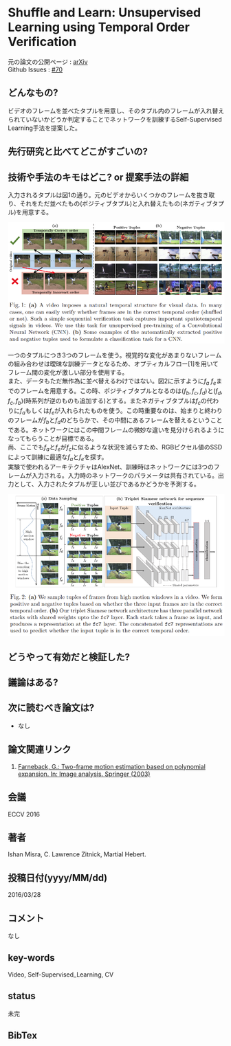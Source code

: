 # Shuffle and Learn: Unsupervised Learning using Temporal Order Verification

元の論文の公開ページ : [arXiv](https://arxiv.org/abs/1603.08561)  
Github Issues : [#70](https://github.com/Obarads/obarads.github.io/issues/70)

## どんなもの?
ビデオのフレームを並べたタプルを用意し、そのタプル内のフレームが入れ替えられていないかどうか判定することでネットワークを訓練するSelf-Supervised Learning手法を提案した。

## 先行研究と比べてどこがすごいの?

## 技術や手法のキモはどこ? or 提案手法の詳細
入力されるタプルは図1の通り。元のビデオからいくつかのフレームを抜き取り、それをただ並べたもの(ポジティブタプル)と入れ替えたもの(ネガティブタプル)を用意する。

![fig1](img/SaLULuTOV/fig1.png)

一つのタプルにつき3つのフレームを使う。視覚的な変化があまりないフレームの組み合わせは曖昧な訓練データとなるため、オプティカルフロー[1]を用いてフレーム間の変化が激しい部分を使用する。  
また、データもただ無作為に並べ替えるわけではない。図2に示すように$f_ a~f_ e$までのフレームを用意する。この時、ポジティブタプルとなるのは$(f_ b, f_ c, f_ d)$と$(f_ d, f_ c, f_ b)$(時系列が逆のものも追加する)とする。またネガティブタプルは$f_ c$の代わりに$f_ a$もしくは$f_ e$が入れられたものを使う。この時重要なのは、始まりと終わりのフレームが$f_ b$と$f_ d$のどちらかで、その中間にあるフレームを替えるということである。ネットワークにはこの中間フレームの微妙な違いを見分けられるようになってもらうことが目標である。  
尚、ここでも$f_ a$と$f_ e$が$f_ c$に似るような状況を減らすため、RGBピクセル値のSSDによって訓練に最適な$f_ a$と$f_ e$を探す。  
実験で使われるアーキテクチャはAlexNet、訓練時はネットワークには3つのフレームが入力される。入力時のネットワークのパラメータは共有されている。出力として、入力されたタプルが正しい並びであるかどうかを予測する。

![fig2](img/SaLULuTOV/fig2.png)

## どうやって有効だと検証した?

## 議論はある?

## 次に読むべき論文は?
- なし

## 論文関連リンク
1. [Farneback, G.: Two-frame motion estimation based on polynomial expansion. In: Image analysis. Springer (2003)](http://www.diva-portal.org/smash/get/diva2:273847/FULLTEXT01.pdf)

## 会議
ECCV 2016

## 著者
Ishan Misra, C. Lawrence Zitnick, Martial Hebert.

## 投稿日付(yyyy/MM/dd)
2016/03/28

## コメント
なし

## key-words
Video, Self-Supervised_Learning, CV

## status
未完

## BibTex
